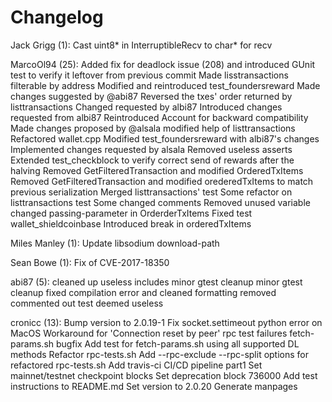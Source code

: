Changelog
=========

Jack Grigg (1):
      Cast uint8* in InterruptibleRecv to char* for recv

MarcoOl94 (25):
      Added fix for deadlock issue (208) and introduced GUnit test to verify it
      leftover from previous commit
      Made lisstransactions filterable by address
      Modified and reintroduced test_foundersreward
      Made changes suggested by @abi87
      Reversed the txes' order returned by listtransactions
      Changed requested by albi87
      Introduced changes requested from albi87
      Reintroduced Account for backward compatibility
      Made changes proposed by @alsala
      modified help of listtransactions
      Refactored wallet.cpp
      Modified test_foundersreward with albi87's changes
      Implemented changes requested by alsala
      Removed useless asserts
      Extended test_checkblock to verify correct send of rewards after the halving
      Removed GetFilteredTransaction and modified OrderedTxItems
      Removed GetFilteredTransaction and modified orederedTxItems to match previous serialization
      Merged listtransactions' test
      Some refactor on listtransactions test
      Some changed comments
      Removed unused variable
      changed passing-parameter in OrderderTxItems
      Fixed test wallet_shieldcoinbase
      Introduced break in orderedTxItems

Miles Manley (1):
      Update libsodium download-path

Sean Bowe (1):
      Fix of CVE-2017-18350

abi87 (5):
      cleaned up useless includes
      minor gtest cleanup
      minor gtest cleanup
      fixed compilation error and cleaned formatting
      removed commented out test deemed useless

cronicc (13):
      Bump version to 2.0.19-1
      Fix socket.settimeout python error on MacOS
      Workaround for 'Connection reset by peer' rpc test failures
      fetch-params.sh bugfix
      Add test for fetch-params.sh using all supported DL methods
      Refactor rpc-tests.sh
      Add --rpc-exclude --rpc-split options for refactored rpc-tests.sh
      Add travis-ci CI/CD pipeline part1
      Set mainnet/testnet checkpoint blocks
      Set deprecation block 736000
      Add test instructions to README.md
      Set version to 2.0.20
      Generate manpages


